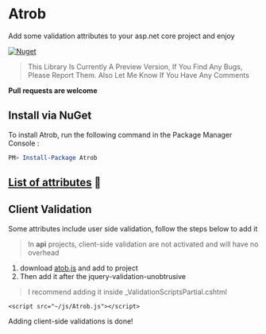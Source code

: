 # Atrob
Add some validation attributes to your asp.net core project and enjoy

[![Nuget](https://img.shields.io/nuget/v/Atrob?logo=nuget&style=for-the-badge&color=00467C&labelColor=1c1917)](https://www.nuget.org/packages/Atrob)

>This Library Is Currently A Preview Version, If You Find Any Bugs, Please Report Them. Also Let Me Know If You Have Any Comments

**Pull requests are welcome**

## Install via NuGet
To install Atrob, run the following command in the Package Manager Console :
```powershell
PM> Install-Package Atrob
```
## [List of attributes](/docs/Attributes.md " List of attributes") 🔗

## Client Validation
Some attributes include user side validation, follow the steps below to add it
> In **api** projects, client-side validation are not activated and will have no overhead

1. download [atob.js](/ClientJs/Atrob.js "Atrob.js") and add to project
2. Then add it after the jquery-validation-unobtrusive 
> I recommend adding it inside _ValidationScriptsPartial.cshtml

```
<script src="~/js/Atrob.js"></script>
```
Adding client-side validations is done!
